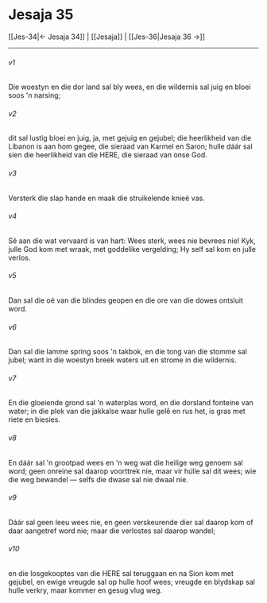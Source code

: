 # Jesaja 35

[[Jes-34|← Jesaja 34]] | [[Jesaja]] | [[Jes-36|Jesaja 36 →]]
***

###### v1
Die woestyn en die dor land sal bly wees, en die wildernis sal juig en bloei soos 'n narsing; 
###### v2
dit sal lustig bloei en juig, ja, met gejuig en gejubel; die heerlikheid van die Líbanon is aan hom gegee, die sieraad van Karmel en Saron; hulle dáár sal sien die heerlikheid van die HERE, die sieraad van onse God. 
###### v3
Versterk die slap hande en maak die struikelende knieë vas. 
###### v4
Sê aan die wat vervaard is van hart: Wees sterk, wees nie bevrees nie! Kyk, julle God kom met wraak, met goddelike vergelding; Hy self sal kom en julle verlos. 
###### v5
Dan sal die oë van die blindes geopen en die ore van die dowes ontsluit word. 
###### v6
Dan sal die lamme spring soos 'n takbok, en die tong van die stomme sal jubel; want in die woestyn breek waters uit en strome in die wildernis. 
###### v7
En die gloeiende grond sal 'n waterplas word, en die dorsland fonteine van water; in die plek van die jakkalse waar hulle gelê en rus het, is gras met riete en biesies. 
###### v8
En dáár sal 'n grootpad wees en 'n weg wat die heilige weg genoem sal word; geen onreine sal daarop voorttrek nie, maar vir húlle sal dit wees; wie die weg bewandel — selfs die dwase sal nie dwaal nie. 
###### v9
Dáár sal geen leeu wees nie, en geen verskeurende dier sal daarop kom of daar aangetref word nie; maar die verlostes sal daarop wandel; 
###### v10
en die losgekooptes van die HERE sal teruggaan en na Sion kom met gejubel, en ewige vreugde sal op hulle hoof wees; vreugde en blydskap sal hulle verkry, maar kommer en gesug vlug weg. 
